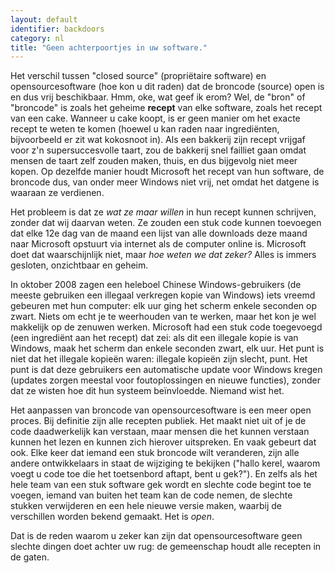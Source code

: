 ```yaml
---
layout: default
identifier: backdoors
category: nl
title: "Geen achterpoortjes in uw software."
---
```


Het verschil tussen "closed source" (propriëtaire software) en
opensourcesoftware (hoe kon u dit raden) dat de broncode (source)
open is en dus vrij beschikbaar. 
Hmm, oke, wat geef ik erom? Wel, de "bron" of "broncode" is zoals het
geheime <b>recept</b> van elke software, zoals het recept van een cake.
Wanneer u cake koopt, is er geen manier om het exacte recept te weten
te komen (hoewel u kan raden naar ingrediënten, bijvoorbeeld er zit
wat kokosnoot in). Als een bakkerij zijn recept vrijgaf voor z'n
supersuccesvolle taart, zou de bakkerij snel failliet gaan omdat mensen
de taart zelf zouden maken, thuis, en dus bijgevolg niet meer kopen.
Op dezelfde manier houdt Microsoft het recept van hun software, de
broncode dus, van onder meer Windows niet vrij, net omdat het datgene
is waaraan ze verdienen.

Het probleem is dat ze <i>wat ze maar willen</i> in hun recept
kunnen schrijven, zonder dat wij daarvan weten. Ze zouden een stuk
code kunnen toevoegen dat elke 12e dag van de maand een lijst van
alle downloads deze maand naar Microsoft opstuurt via internet als
de computer online is. Microsoft doet dat waarschijnlijk niet,
maar <i>hoe weten we dat zeker?</i> Alles is immers gesloten,
onzichtbaar en geheim.

In oktober 2008 zagen een heleboel Chinese Windows-gebruikers
(de meeste gebruiken een illegaal verkregen kopie van Windows)
iets vreemd gebeuren met hun computer: elk uur ging het scherm
enkele seconden op zwart. Niets om echt je te weerhouden van te
werken, maar het kon je wel makkelijk op de zenuwen werken.
Microsoft had een stuk code toegevoegd (een ingrediënt aan het recept)
dat zei: als dit een illegale kopie is van Windows, maak het scherm
dan enkele seconden zwart, elk uur. Het punt is niet dat het illegale
kopieën waren: illegale kopieën zijn slecht, punt. Het punt is dat
deze gebruikers een automatische update voor Windows kregen (updates
zorgen meestal voor foutoplossingen en nieuwe functies), zonder dat
ze wisten hoe dit hun systeem beïnvloedde. Niemand wist het.

Het aanpassen van broncode van opensourcesoftware is een meer open
proces. Bij definitie zijn alle recepten publiek. Het maakt niet uit
of je de code daadwerkelijk kan verstaan, maar mensen die het kunnen
verstaan kunnen het lezen en kunnen zich hierover uitspreken. En
vaak gebeurt dat ook. Elke keer dat iemand een stuk broncode wilt
veranderen, zijn alle andere ontwikkelaars in staat de wijziging te
bekijken ("hallo kerel, waarom voegt u code toe die het toetsenbord
aftapt, bent u gek?"). En zelfs als het hele team van een stuk software
gek wordt en slechte code begint toe te voegen, iemand van buiten het
team kan de code nemen, de slechte stukken verwijderen en een hele
nieuwe versie maken, waarbij de verschillen worden bekend gemaakt.
Het is <i>open</i>.

Dat is de reden waarom u zeker kan zijn dat opensourcesoftware
geen slechte dingen doet achter uw rug: de gemeenschap houdt alle
recepten in de gaten.




